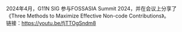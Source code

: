 2024年4月，G11N SIG 参与FOSSASIA Summit 2024，并在会议上分享了《Three Methods to Maximize Effective Non-code Contributions》。  
链接：https://youtu.be/fjTTOgSndm8